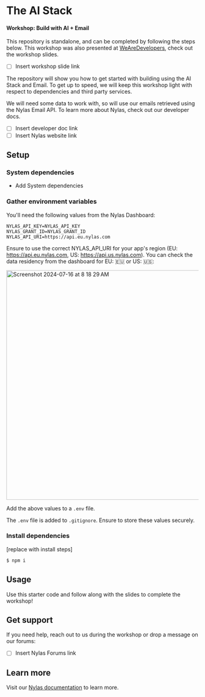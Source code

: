 # The AI Stack
#### Workshop: Build with AI + Email
This repository is standalone, and can be completed by following the steps below. This workshop was also presented at [WeAreDevelopers](https://www.wearedevelopers.com/world-congress), check out the workshop slides.

- [ ] Insert workshop slide link

The repository will show you how to get started with building using the AI Stack and Email. To get up to speed, we will keep this workshop light with respect to dependencies and third party services. 

We will need some data to work with, so will use our emails retrieved using the Nylas Email API. To learn more about Nylas, check out our developer docs.

- [ ] Insert developer doc link
- [ ] Insert Nylas website link

## Setup

### System dependencies

- Add System dependencies

### Gather environment variables

You'll need the following values from the Nylas Dashboard:

```text
NYLAS_API_KEY=NYLAS_API_KEY
NYLAS_GRANT_ID=NYLAS_GRANT_ID
NYLAS_API_URI=https://api.eu.nylas.com
```

Ensure to use the correct NYLAS_API_URI for your app's region (EU: https://api.eu.nylas.com, US: https://api.us.nylas.com). You can check the data residency from the dashboard for EU: 🇪🇺 or US: 🇺🇸:

<img width="600" alt="Screenshot 2024-07-16 at 8 18 29 AM" src="https://github.com/user-attachments/assets/adf5a018-cefa-4805-b17a-5ae85e35b4d2">


Add the above values to a `.env` file.

The `.env` file is added to `.gitignore`. Ensure to store these values securely.

### Install dependencies

[replace with install steps]
```bash
$ npm i
```

## Usage

Use this starter code and follow along with the slides to complete the workshop!

## Get support

If you need help, reach out to us during the workshop or drop a message on our forums:

- [ ] Insert Nylas Forums link

## Learn more

Visit our [Nylas documentation](https://developer.nylas.com/) to learn more.

